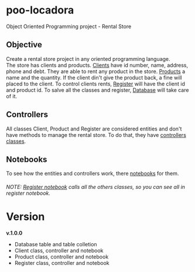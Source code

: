 # poo-locadora
Object Oriented Programming project - Rental Store 

## Objective
Create a rental store project in any oriented programming language.  
The store has clients and products.
[Clients](https://github.com/senavs/poo-locadora/blob/master/project/entity/client.py) have id number, name, address, phone and debt. 
They are able to rent any product in the store. 
[Products](https://github.com/senavs/poo-locadora/blob/master/project/entity/product.py) a name and the quantity.
If the client din't give the product back, a fine will placed to the client.
To control clients rents, [Register](https://github.com/senavs/poo-locadora/blob/master/project/entity/register.py) will have the client id and product id.
To salve all the classes and register, [Database](https://github.com/senavs/poo-locadora/blob/master/project/entity/dbase.py) will take care of it.

## Controllers
All classes Client, Product and Register are considered entities and don't have methods to manage the rental store.
To do that, they have [controllers classes](https://github.com/senavs/poo-locadora/tree/master/project/controler).

## Notebooks
To see how the entities and controllers work, there [notebooks](https://github.com/senavs/poo-locadora/tree/master/notebooks) for them.  
###### NOTE: [Register notebook](https://github.com/senavs/poo-locadora/blob/master/notebooks/poo-locadora-register.ipynb) calls all the others classes, so you can see all in register notebook.

# Version
**v.1.0.0**
* Database table and table colletion
* Client class, controller and notebook
* Product class, controller and notebook
* Register class, controller and notebook
